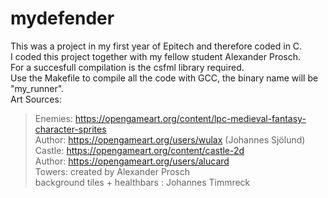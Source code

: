 # mydefender
This was a project in my first year of Epitech and therefore coded in C.<br/>
I coded this project together with my fellow student Alexander Prosch.<br/>
For a succesfull compilation is the csfml library required.<br/>
Use the Makefile to compile all the code with GCC, the binary name will be "my_runner".<br/>
Art Sources:<br/>
>Enemies: https://opengameart.org/content/lpc-medieval-fantasy-character-sprites<br/>
>  Author: https://opengameart.org/users/wulax (Johannes Sjölund)<br/>
>Castle: https://opengameart.org/content/castle-2d<br/>
>  Author: https://opengameart.org/users/alucard<br/>
>Towers: created by Alexander Prosch<br/>
>background tiles + healthbars : Johannes Timmreck
